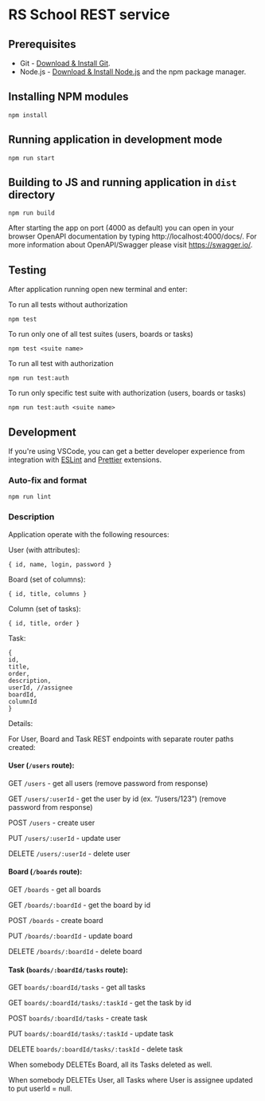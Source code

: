 # RS School REST service

## Prerequisites

- Git - [Download & Install Git](https://git-scm.com/downloads).
- Node.js - [Download & Install Node.js](https://nodejs.org/en/download/) and the npm package manager.

## Installing NPM modules

```
npm install
```

## Running application in development mode

```
npm run start
```

## Building to JS and running application in `dist` directory

```
npm run build
```

After starting the app on port (4000 as default) you can open
in your browser OpenAPI documentation by typing http://localhost:4000/docs/.
For more information about OpenAPI/Swagger please visit https://swagger.io/.

## Testing

After application running open new terminal and enter:

To run all tests without authorization

```
npm test
```

To run only one of all test suites (users, boards or tasks)

```
npm test <suite name>
```

To run all test with authorization

```
npm run test:auth
```

To run only specific test suite with authorization (users, boards or tasks)

```
npm run test:auth <suite name>
```

## Development

If you're using VSCode, you can get a better developer experience from integration with [ESLint](https://marketplace.visualstudio.com/items?itemName=dbaeumer.vscode-eslint) and [Prettier](https://marketplace.visualstudio.com/items?itemName=esbenp.prettier-vscode) extensions.

### Auto-fix and format

```
npm run lint
```

### Description
Application operate with the following resources:

User (with attributes):

```
{ id, name, login, password }
```

Board (set of columns):

```
{ id, title, columns }
```

Column (set of tasks):

```
{ id, title, order }
```

Task:

```
{
id,
title,
order,
description,
userId, //assignee
boardId,
columnId
}
```

Details:

For User, Board and Task REST endpoints with separate router paths created:

#### User (`/users` route):

GET `/users` - get all users (remove password from response)

GET `/users/:userId` - get the user by id (ex. “/users/123”) (remove password from response)

POST `/users` - create user

PUT `/users/:userId` - update user

DELETE `/users/:userId` - delete user

#### Board (`/boards` route):

GET `/boards` - get all boards

GET `/boards/:boardId` - get the board by id

POST `/boards` - create board

PUT `/boards/:boardId` - update board

DELETE `/boards/:boardId` - delete board

#### Task (`boards/:boardId/tasks` route):

GET `boards/:boardId/tasks` - get all tasks

GET `boards/:boardId/tasks/:taskId` - get the task by id

POST `boards/:boardId/tasks` - create task

PUT `boards/:boardId/tasks/:taskId` - update task

DELETE `boards/:boardId/tasks/:taskId` - delete task

When somebody DELETEs Board, all its Tasks deleted as well.

When somebody DELETEs User, all Tasks where User is assignee updated to put userId = null.
